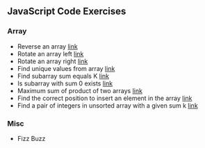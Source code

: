 ## JavaScript Code Exercises

### Array

- Reverse an array [link](exercises/array/reverse-array/README.md)
- Rotate an array left [link](exercises/array/rotation/array-left-rotation/README.md)
- Rotate an array right [link](exercises/array/rotation/right/README.md)
- Find unique values from array [link](exercises/array/uniq-items/README.md)
- Find subarray sum equals K [link](exercises/array/subarray-sum-equals-k/README.md)
- Is subarray with sum 0 exists [link](exercises/array/subarray-sum-0/README.md)
- Maximum sum of product of two arrays [link](exercises/array/maximum-sum-of-products/README.md)
- Find the correct position to insert an element in the array [link](exercises/array/find-position-to-insert/README.md)
- Find a pair of integers in unsorted array with a given sum k [link](exercises/array/pair-with-given-sum/README.md)

### Misc

- Fizz Buzz
